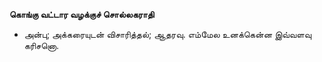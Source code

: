 **கொங்கு வட்டார வழக்குச் சொல்லகராதி**
- அன்பு; அக்கரையுடன் விசாரித்தல்; ஆதரவு. எம்மேல உனக்கென்ன இவ்வளவு கரிசனொ.

